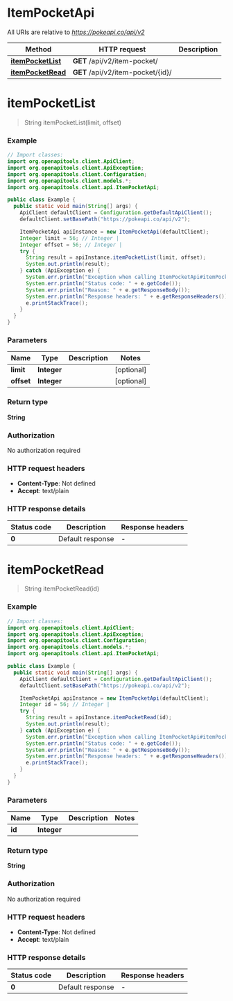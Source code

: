 # ItemPocketApi

All URIs are relative to *https://pokeapi.co/api/v2*

Method | HTTP request | Description
------------- | ------------- | -------------
[**itemPocketList**](ItemPocketApi.md#itemPocketList) | **GET** /api/v2/item-pocket/ | 
[**itemPocketRead**](ItemPocketApi.md#itemPocketRead) | **GET** /api/v2/item-pocket/{id}/ | 


<a name="itemPocketList"></a>
# **itemPocketList**
> String itemPocketList(limit, offset)



### Example
```java
// Import classes:
import org.openapitools.client.ApiClient;
import org.openapitools.client.ApiException;
import org.openapitools.client.Configuration;
import org.openapitools.client.models.*;
import org.openapitools.client.api.ItemPocketApi;

public class Example {
  public static void main(String[] args) {
    ApiClient defaultClient = Configuration.getDefaultApiClient();
    defaultClient.setBasePath("https://pokeapi.co/api/v2");

    ItemPocketApi apiInstance = new ItemPocketApi(defaultClient);
    Integer limit = 56; // Integer | 
    Integer offset = 56; // Integer | 
    try {
      String result = apiInstance.itemPocketList(limit, offset);
      System.out.println(result);
    } catch (ApiException e) {
      System.err.println("Exception when calling ItemPocketApi#itemPocketList");
      System.err.println("Status code: " + e.getCode());
      System.err.println("Reason: " + e.getResponseBody());
      System.err.println("Response headers: " + e.getResponseHeaders());
      e.printStackTrace();
    }
  }
}
```

### Parameters

Name | Type | Description  | Notes
------------- | ------------- | ------------- | -------------
 **limit** | **Integer**|  | [optional]
 **offset** | **Integer**|  | [optional]

### Return type

**String**

### Authorization

No authorization required

### HTTP request headers

 - **Content-Type**: Not defined
 - **Accept**: text/plain

### HTTP response details
| Status code | Description | Response headers |
|-------------|-------------|------------------|
**0** | Default response |  -  |

<a name="itemPocketRead"></a>
# **itemPocketRead**
> String itemPocketRead(id)



### Example
```java
// Import classes:
import org.openapitools.client.ApiClient;
import org.openapitools.client.ApiException;
import org.openapitools.client.Configuration;
import org.openapitools.client.models.*;
import org.openapitools.client.api.ItemPocketApi;

public class Example {
  public static void main(String[] args) {
    ApiClient defaultClient = Configuration.getDefaultApiClient();
    defaultClient.setBasePath("https://pokeapi.co/api/v2");

    ItemPocketApi apiInstance = new ItemPocketApi(defaultClient);
    Integer id = 56; // Integer | 
    try {
      String result = apiInstance.itemPocketRead(id);
      System.out.println(result);
    } catch (ApiException e) {
      System.err.println("Exception when calling ItemPocketApi#itemPocketRead");
      System.err.println("Status code: " + e.getCode());
      System.err.println("Reason: " + e.getResponseBody());
      System.err.println("Response headers: " + e.getResponseHeaders());
      e.printStackTrace();
    }
  }
}
```

### Parameters

Name | Type | Description  | Notes
------------- | ------------- | ------------- | -------------
 **id** | **Integer**|  |

### Return type

**String**

### Authorization

No authorization required

### HTTP request headers

 - **Content-Type**: Not defined
 - **Accept**: text/plain

### HTTP response details
| Status code | Description | Response headers |
|-------------|-------------|------------------|
**0** | Default response |  -  |

